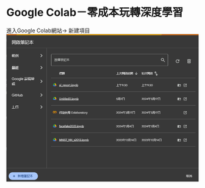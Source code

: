 # Google Colab－零成本玩轉深度學習
進入Google Colab網站-> 新建項目
![image](https://github.com/kevin945290/AI_report/blob/main/1.png)
